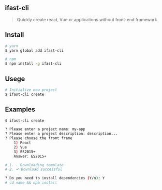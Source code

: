 ## ifast-cli

> Quickly create react, Vue or applications without front-end framework

## Install
```bash
# yarn
$ yarn global add ifast-cli

# npm
$ npm install -g ifast-cli
```

## Usege

```bash
# Initialize new project
$ ifast-cli create
```

## Examples
```bash
$ ifast-cli create

? Please enter a project name: my-app
? Please enter a project description: description...
? Please choose the front frame
    1) React
    2) Vue
    3) ES2015+
    Answer: ES2015+

# 1. . Downloading template
# 2. ✔ Download successful

? Do you need to install dependencies (Y/n): Y
# cd name && npm install
```
